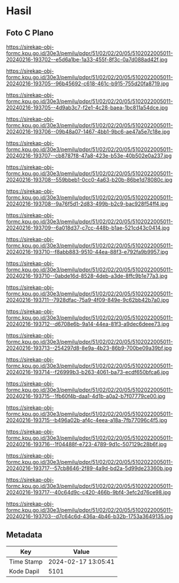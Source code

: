 # Hasil

## Foto C Plano

https://sirekap-obj-formc.kpu.go.id/30e3/pemilu/pdpr/51/02/02/20/05/5102022005011-20240216-193702--e5d6a1be-1a33-455f-8f3c-0a7d088ad42f.jpg

https://sirekap-obj-formc.kpu.go.id/30e3/pemilu/pdpr/51/02/02/20/05/5102022005011-20240216-193705--96b45692-c618-461c-b915-755d20fa8719.jpg

https://sirekap-obj-formc.kpu.go.id/30e3/pemilu/pdpr/51/02/02/20/05/5102022005011-20240216-193705--4d9ab3c7-f2e1-4c28-baea-1bc811a54dce.jpg

https://sirekap-obj-formc.kpu.go.id/30e3/pemilu/pdpr/51/02/02/20/05/5102022005011-20240216-193706--09b48a07-1467-4bb1-9bc6-ae47a5e7c18e.jpg

https://sirekap-obj-formc.kpu.go.id/30e3/pemilu/pdpr/51/02/02/20/05/5102022005011-20240216-193707--cb8787f8-47a8-423e-b53e-40b502e0a237.jpg

https://sirekap-obj-formc.kpu.go.id/30e3/pemilu/pdpr/51/02/02/20/05/5102022005011-20240216-193708--559bbeb1-0cc0-4a63-b20b-86be1d78080c.jpg

https://sirekap-obj-formc.kpu.go.id/30e3/pemilu/pdpr/51/02/02/20/05/5102022005011-20240216-193708--9a76f5d1-2d83-499b-b2c9-bac928f54ff4.jpg

https://sirekap-obj-formc.kpu.go.id/30e3/pemilu/pdpr/51/02/02/20/05/5102022005011-20240216-193709--6a018d37-c7cc-448b-b1ae-521cd43c0414.jpg

https://sirekap-obj-formc.kpu.go.id/30e3/pemilu/pdpr/51/02/02/20/05/5102022005011-20240216-193710--f8abb883-9510-44ea-88f3-e792fa9b9957.jpg

https://sirekap-obj-formc.kpu.go.id/30e3/pemilu/pdpr/51/02/02/20/05/5102022005011-20240216-193710--0abde16d-8528-4deb-a3de-8ffc9b1e77a3.jpg

https://sirekap-obj-formc.kpu.go.id/30e3/pemilu/pdpr/51/02/02/20/05/5102022005011-20240216-193711--7928dfac-75a9-4f09-849e-9c62bb42b7a0.jpg

https://sirekap-obj-formc.kpu.go.id/30e3/pemilu/pdpr/51/02/02/20/05/5102022005011-20240216-193712--d6708e6b-9a14-44ea-81f3-a9dec6deee73.jpg

https://sirekap-obj-formc.kpu.go.id/30e3/pemilu/pdpr/51/02/02/20/05/5102022005011-20240216-193713--254297d8-8e9a-4b23-86b9-700be09a39bf.jpg

https://sirekap-obj-formc.kpu.go.id/30e3/pemilu/pdpr/51/02/02/20/05/5102022005011-20240216-193714--f26999b3-b263-4061-ba73-ecdf650bfca6.jpg

https://sirekap-obj-formc.kpu.go.id/30e3/pemilu/pdpr/51/02/02/20/05/5102022005011-20240216-193715--1fb60f4b-daa1-4d1b-a0a2-b7f07779ce00.jpg

https://sirekap-obj-formc.kpu.go.id/30e3/pemilu/pdpr/51/02/02/20/05/5102022005011-20240216-193715--b496a02b-af4c-4eea-a18a-7fb77096c4f5.jpg

https://sirekap-obj-formc.kpu.go.id/30e3/pemilu/pdpr/51/02/02/20/05/5102022005011-20240216-193716--1f04488f-e723-4789-9d1c-507129c28b6f.jpg

https://sirekap-obj-formc.kpu.go.id/30e3/pemilu/pdpr/51/02/02/20/05/5102022005011-20240216-193717--57cb8646-2f89-4a9d-bd2a-5d99de23360b.jpg

https://sirekap-obj-formc.kpu.go.id/30e3/pemilu/pdpr/51/02/02/20/05/5102022005011-20240216-193717--40c64d9c-c420-466b-9bf4-3efc2d76ce98.jpg

https://sirekap-obj-formc.kpu.go.id/30e3/pemilu/pdpr/51/02/02/20/05/5102022005011-20240216-193703--d7c64c6d-436a-4b46-b32b-1753a3649135.jpg


## Metadata

| Key        | Value               |
| ---------- | ------------------- |
| Time Stamp | 2024-02-17 13:05:41 |
| Kode Dapil | 5101                |



